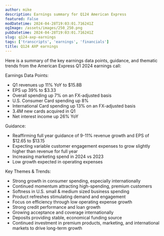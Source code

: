 ```yaml
---
author: mike
description: Earnings summary for Q124 American Express 
featured: False
modDatetime: 2024-04-28T19:03:01.716241Z
ogImage: /assets/images/250_250.png
pubDatetime: 2024-04-28T19:03:01.716241Z
slug: q124-axp-earnings
tags: ['transcripts', 'earnings', 'financials']
title: Q124 AXP earnings
---
```


Here is a summary of the key earnings data points, guidance, and thematic trends from the American Express Q1 2024 earnings call:

Earnings Data Points:
- Q1 revenues up 11% YoY to $15.8B 
- EPS up 39% to $3.33
- Overall spending up 7% on an FX-adjusted basis
- U.S. Consumer Card spending up 8% 
- International Card spending up 13% on an FX-adjusted basis
- 3.4M new cards acquired in Q1
- Net interest income up 26% YoY

Guidance:
- Reaffirming full year guidance of 9-11% revenue growth and EPS of $12.65 to $13.15
- Expecting variable customer engagement expenses to grow slightly higher than revenue for full year
- Increasing marketing spend in 2024 vs 2023
- Low growth expected in operating expenses

Key Themes & Trends:
- Strong growth in consumer spending, especially internationally 
- Continued momentum attracting high-spending, premium customers
- Softness in U.S. small & medium sized business spending 
- Product refreshes stimulating demand and engagement
- Focus on efficiency through low operating expense growth
- Strong credit performance and loan growth
- Growing acceptance and coverage internationally 
- Deposits providing stable, economical funding source
- Continued investment in premium products, marketing, and international markets to drive long-term growth


